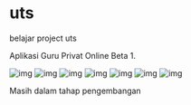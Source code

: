 # uts
belajar project uts

Aplikasi Guru Privat Online Beta 1.


![img](https://s12.postimg.org/xpvwx5g7x/Whats_App_Image_2017-06-08_at_22.50.50.jpg)
![img](https://s3.postimg.org/b9y41jg5v/Whats_App_Image_2017-06-08_at_22.50.55.jpg)
![img](https://s23.postimg.org/w23u098or/Whats_App_Image_2017-06-08_at_22.50.38.jpg)
![img](https://s2.postimg.org/sb3rqlwwp/Whats_App_Image_2017-06-08_at_22.50.29.jpg)
![img](https://s15.postimg.org/o64rnb4qz/Whats_App_Image_2017-06-08_at_22.50.21.jpg)
![img](https://s24.postimg.org/6lotsrjkl/Whats_App_Image_2017-06-08_at_22.50.06.jpg)
![img](https://s29.postimg.org/fnoirm0qf/Whats_App_Image_2017-06-08_at_22.49.59.jpg)



Masih dalam tahap pengembangan
